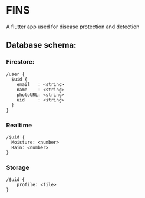 # FINS
A flutter app used for disease protection and detection

## Database schema:

### Firestore:
```
/user {
  $uid {
    email   : <string>
    name    : <string>
    photoURL: <string>
    uid     : <string>
  }
}
```

### Realtime
```
/$uid {
  Moisture: <number>
  Rain: <number>
}
```

### Storage
```
/$uid {
	profile: <file>
}
```